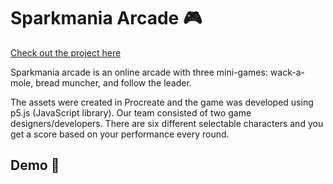 # Sparkmania Arcade 🎮

[Check out the project here]("https://editor.p5js.org/jenna5376/full/e1CxxFbvU")

Sparkmania arcade is an online arcade with three mini-games: wack-a-mole, bread muncher, and follow the leader. 

The assets were created in Procreate and the game was developed using p5.js (JavaScript library). Our team consisted of two game designers/developers. There are six different selectable characters and you get a score based on your performance every round.

## Demo :popcorn: 
